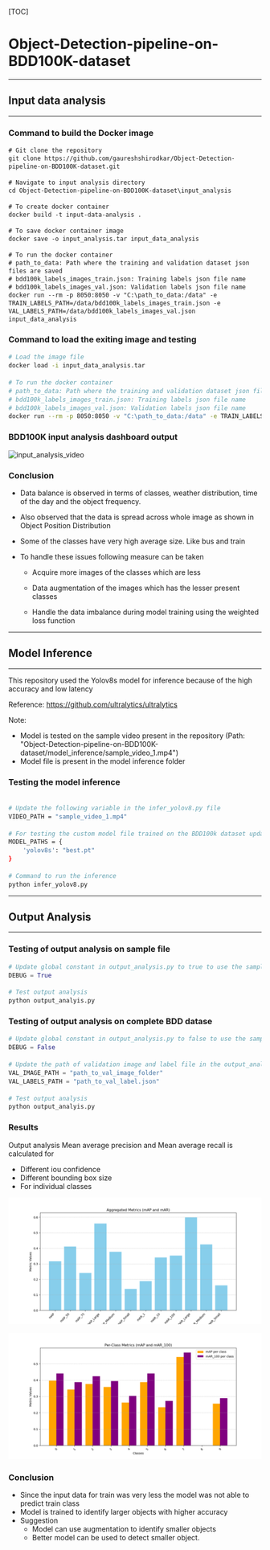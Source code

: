 

[TOC]



# Object-Detection-pipeline-on-BDD100K-dataset



---

## Input data analysis

---



### Command to build the Docker image

```shell
# Git clone the repository
git clone https://github.com/gaureshshirodkar/Object-Detection-pipeline-on-BDD100K-dataset.git

# Navigate to input analysis directory
cd Object-Detection-pipeline-on-BDD100K-dataset\input_analysis

# To create docker container 
docker build -t input-data-analysis .

# To save docker container image
docker save -o input_analysis.tar input_data_analysis

# To run the docker container
# path_to_data: Path where the training and validation dataset json files are saved
# bdd100k_labels_images_train.json: Training labels json file name
# bdd100k_labels_images_val.json: Validation labels json file name
docker run --rm -p 8050:8050 -v "C:\path_to_data:/data" -e TRAIN_LABELS_PATH=/data/bdd100k_labels_images_train.json -e VAL_LABELS_PATH=/data/bdd100k_labels_images_val.json input_data_analysis
```



### Command to load the exiting image and testing

```sh
# Load the image file
docker load -i input_data_analysis.tar

# To run the docker container
# path_to_data: Path where the training and validation dataset json files are saved
# bdd100k_labels_images_train.json: Training labels json file name
# bdd100k_labels_images_val.json: Validation labels json file name
docker run --rm -p 8050:8050 -v "C:\path_to_data:/data" -e TRAIN_LABELS_PATH=/data/bdd100k_labels_images_train.json -e VAL_LABELS_PATH=/data/bdd100k_labels_images_val.json input_data_analysis
```



### BDD100K input analysis dashboard output

![input_analysis_video](utils/input_analysis_video.gif)





### Conclusion

- Data balance is observed in terms of classes, weather distribution, time of the day and the object frequency.

- Also observed that the data is spread across whole image as shown in Object Position Distribution

- Some of the classes have very high average size. Like bus and train

- To handle these issues following measure can be taken

  - Acquire more images of the classes which are less

  - Data augmentation of the images which has the lesser present classes

  - Handle the data imbalance during model training using the weighted loss function

    





---

## Model Inference

---

This repository used the Yolov8s model for inference because of the high accuracy and low latency

Reference:  https://github.com/ultralytics/ultralytics

Note: 

- Model is tested on the sample video present in the repository (Path: "Object-Detection-pipeline-on-BDD100K-dataset/model_inference/sample_video_1.mp4")
- Model file is present in the model inference folder



### Testing the model inference

```sh

# Update the following variable in the infer_yolov8.py file
VIDEO_PATH = "sample_video_1.mp4"

# For testing the custom model file trained on the BDD100k dataset update the below dictionary
MODEL_PATHS = {
    'yolov8s': "best.pt"
}

# Command to run the inference
python infer_yolov8.py

```





---

## Output Analysis

----



### Testing of output analysis on sample file

```python
# Update global constant in output_analysis.py to true to use the sample file
DEBUG = True

# Test output analysis
python output_analyis.py
```



### Testing of output analysis on complete BDD datase

```python
# Update global constant in output_analysis.py to false to use the sample file
DEBUG = False

# Update the path of validation image and label file in the output_analysis.py file
VAL_IMAGE_PATH = "path_to_val_image_folder"
VAL_LABELS_PATH = "path_to_val_label.json"

# Test output analysis
python output_analyis.py
```



### Results

 Output analysis Mean average precision and Mean average recall is calculated for

- Different iou confidence
- Different bounding box size
- For individual classes

![Aggregated_metrics](output_analysis/Aggregated_metrics.png)



![per_class_metrics](output_analysis/per_class_metrics.png)

### Conclusion

- Since the input data for train was very less the model was not able to predict train class
- Model is trained to identify larger objects with higher accuracy
- Suggestion
  - Model can use augmentation to identify smaller objects 
  - Better model can be used to detect smaller object. 
